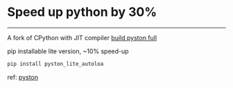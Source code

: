 # Speed up python by 30%
---------------------------

A fork of CPython with JIT compiler [build pyston full](https://github.com/pyston/pyston#building-pyston-full)

pip installable lite version, ~10% speed-up
```bash
pip install pyston_lite_autoloa
```

ref: [pyston](https://github.com/pyston/pyston)
